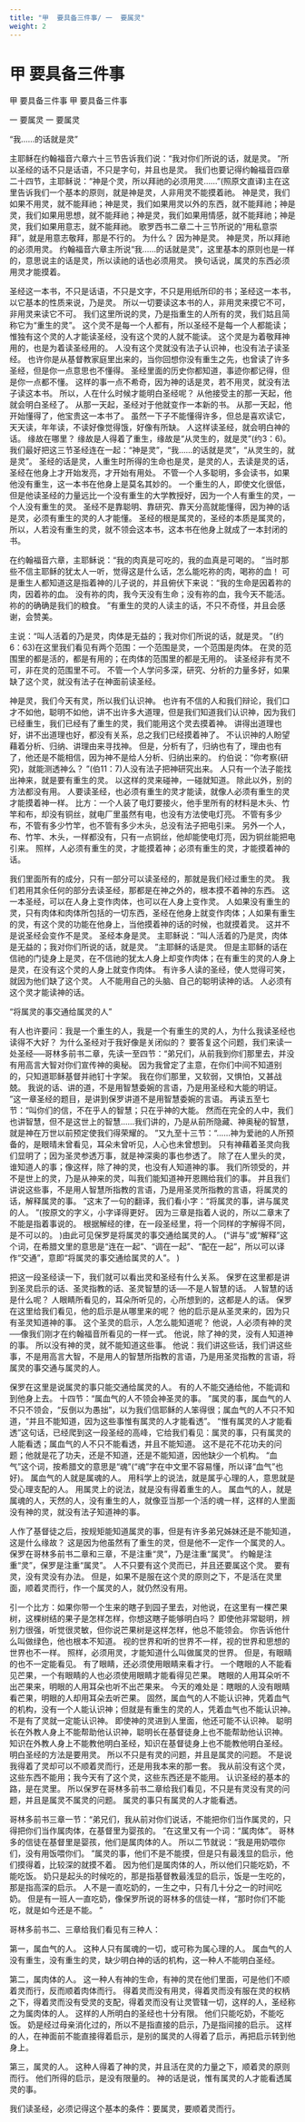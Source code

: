 ```yaml
---
title: "甲  要具备三件事/ 一  要属灵"
weight: 2
---
```


# 甲 要具备三件事

甲  要具备三件事
甲  要具备三件事

一  要属灵
一  要属灵

“我……的话就是灵”

主耶稣在约翰福音六章六十三节告诉我们说：“我对你们所说的话，就是灵。
”所以圣经的话不只是话语，不只是字句，并且也是灵。
我们也要记得约翰福音四章二十四节，主耶稣说：“神是个灵，所以拜祂的必须用灵……”(照原文直译)主在这里告诉我们一个基本的原则，就是神是灵，人非用灵不能摸着祂。
神是灵，我们如果不用灵，就不能拜祂；神是灵，我们如果用灵以外的东西，就不能拜祂；神是灵，我们如果用思想，就不能拜祂；神是灵，我们如果用情感，就不能拜祂；神是灵，我们如果用意志，就不能拜祂。
歌罗西书二章二十三节所说的“用私意崇拜”，就是用意志敬拜，那是不行的。
为什么？
因为神是灵。
神是灵，所以拜祂的必须用灵。
约翰福音六章主所说“我……的话就是灵”，这里基本的原则也是一样的，意思说主的话是灵，所以读祂的话也必须用灵。
换句话说，属灵的东西必须用灵才能摸着。

圣经这一本书，不只是话语，不只是文字，不只是用纸所印的书；圣经这一本书，以它基本的性质来说，乃是灵。
所以一切要读这本书的人，非用灵来摸它不可，非用灵来读它不可。
我们这里所说的灵，乃是指重生的人所有的灵，我们姑且简称它为“重生的灵”。
这个灵不是每一个人都有，所以圣经不是每一个人都能读；惟独有这个灵的人才能读圣经，没有这个灵的人就不能读。
这个灵是为着敬拜神用的，也是为着读圣经用的。
人没有这个灵就没有法子认识神，也没有法子读圣经。
也许你是从基督教家庭里出来的，当你回想你没有重生之先，也曾读了许多圣经，但是你一点意思也不懂得。
圣经里面的历史你都知道，事迹你都记得，但是你一点都不懂。
这样的事一点不希奇，因为神的话是灵，若不用灵，就没有法子读这本书。
所以，人在什么时候才能明白圣经呢？
从他接受主的那一天起，他就会明白圣经了。
从那一天起，圣经对于他就变作一本新的书。
从那一天起，他开始懂得了，他宝贵这一本书了。
虽然一下子不能懂得许多，但总是喜欢读它，天天读，年年读，不读好像觉得饿，好像有所缺。
人这样读圣经，就会明白神的话。
缘故在哪里？
缘故是人得着了重生，缘故是“从灵生的，就是灵”(约3：6)。
我们最好把这三节圣经连在一起：“神是灵”，“我……的话就是灵”，“从灵生的，就是灵”。
圣经的话是灵，人重生时所得的生命也是灵，是灵的人，去读是灵的话，圣经在他身上才开始发亮，才开始有用处。
不管一个人多聪明，多会读书，如果他没有重生，这一本书在他身上是莫名其妙的。
一个重生的人，即使文化很低，但是他读圣经的力量远比一个没有重生的大学教授好，因为一个人有重生的灵，一个人没有重生的灵。
圣经不是靠聪明、靠研究、靠天分高就能懂得，因为神的话是灵，必须有重生的灵的人才能懂。
圣经的根是属灵的，圣经的本质是属灵的，所以，人若没有重生的灵，就不领会这本书，这本书在他身上就成了一本封闭的书。

在约翰福音六章，主耶稣说：“我的肉真是可吃的，我的血真是可喝的。
”当时那些不信主耶稣的犹太人一听，觉得这是什么话，怎么能吃祢的肉，喝祢的血！
可是重生人都知道这是指着神的儿子说的，并且俯伏下来说：“我的生命是因着祢的肉，因着祢的血。
没有祢的肉，我今天没有生命；没有祢的血，我今天不能活。
祢的的确确是我们的粮食。
”有重生的灵的人读主的话，不只不奇怪，并且会感谢，会赞美。

主说：“叫人活着的乃是灵，肉体是无益的；我对你们所说的话，就是灵。
”(约6：63)在这里我们看见有两个范围：一个范围是灵，一个范围是肉体。
在灵的范围里的都是活的，都是有用的；在肉体的范围里的都是无用的。
读圣经非有灵不可，非在灵的范围里不可。
不管一个人学问多深，研究、分析的力量多好，如果缺了这个灵，就没有法子在神面前读圣经。

神是灵，我们今天有灵，所以我们认识神。
也许有不信的人和我们辩论，我们口才不如他，聪明不如他，讲不出许多大道理，但是我们知道我们认识神，因为我们已经重生，我们已经有了重生的灵，我们能用这个灵去摸着神。
讲得出道理也好，讲不出道理也好，都没有关系，总之我们已经摸着神了。
不认识神的人盼望藉着分析、归纳、讲理由来寻找神。
但是，分析有了，归纳也有了，理由也有了，他还是不能相信，因为神不是给人分析、归纳出来的。
约伯说：“你考察(研究)，就能测透神么？
”(伯11：7)人没有法子把神研究出来。
人只有一个法子能找出神来，就是要有重生的灵。
以这样的灵来碰神，一碰就知道。
除此以外，别的方法都没有用。
人要读圣经，也必须有重生的灵才能读，就像人必须有重生的灵才能摸着神一样。
比方：一个人装了电灯要接火，他手里所有的材料是木头、竹竿和布，却没有铜丝，就电厂里虽然有电，也没有方法使电灯亮。
不管有多少布，不管有多少竹竿，也不管有多少木头，总没有法子把电引来。
另外一个人，布、竹竿、木头，一样都没有，只有一点铜丝，他却能使电灯亮，因为铜丝能把电引来。
照样，人必须有重生的灵，才能摸着神；必须有重生的灵，才能摸着神的话。

我们里面所有的成分，只有一部分可以读圣经的，那就是我们经过重生的灵。
我们若用其余任何的部分去读圣经，那都是在神之外的，根本摸不着神的东西。
这一本圣经，可以在人身上变作肉体，也可以在人身上变作灵。
人如果没有重生的灵，只有肉体和肉体所包括的一切东西，圣经在他身上就变作肉体；人如果有重生的灵，有这个灵的功能在他身上，当他摸着神的话的时候，也就摸着灵。
这并不是说圣经会变作不是灵。
圣经本身是灵。
主耶稣说：“叫人活着的乃是灵，肉体是无益的；我对你们所说的话，就是灵。
”主耶稣的话是灵。
但是主耶稣的话在信祂的门徒身上是灵，在不信祂的犹太人身上却变作肉体；在有重生的灵的人身上是灵，在没有这个灵的人身上就变作肉体。
有许多人读的圣经，使人觉得可笑，就因为他们缺了这个灵。
人不能用自己的头脑、自己的聪明读神的话。
人必须有这个灵才能读神的话。

“将属灵的事交通给属灵的人”

有人也许要问：我是一个重生的人，我是一个有重生的灵的人，为什么我读圣经也读得不大好？
为什么圣经对于我好像是关闭似的？
要答复这个问题，我们来读一处圣经──哥林多前书二章，先读一至四节：“弟兄们，从前我到你们那里去，并没有用高言大智对你们宣传神的奥秘。
因为我曾定了主意，在你们中间不知道别的，只知道耶稣基督并祂钉十字架。
我在你们那里，又软弱，又惧怕，又甚战兢。
我说的话、讲的道，不是用智慧委婉的言语，乃是用圣经和大能的明证。
”这一章圣经的题目，是讲到保罗讲道不是用智慧委婉的言语。
再读五至七节：“叫你们的信，不在乎人的智慧；只在乎神的大能。
然而在完全的人中，我们也讲智慧，但不是这世上的智慧……我们讲的，乃是从前所隐藏、神奥秘的智慧，就是神在万世以前预定使我们得荣耀的。
”又九至十三节：“……神为爱祂的人所预备的，是眼晴未曾看见，耳朵未曾听见，人心也未曾想到。
只有神藉着圣灵向我们显明了；因为圣灵参透万事，就是神深奥的事也参透了。
除了在人里头的灵，谁知道人的事；像这样，除了神的灵，也没有人知道神的事。
我们所领受的，并不是世上的灵，乃是从神来的灵，叫我们能知道神开恩赐给我们的事。
并且我们讲说这些事，不是用人智慧所指教的言语，乃是用圣灵所指教的言语，将属灵的话，解释属灵的事。
”这末了一句的翻译，我们看小字：“将属灵的事，讲与属灵的人。
”(按原文的字义，小字译得更好。
因为三章是指着人说的，所以二章末了不能是指着事说的。
根据解经的律，在一段圣经里，将一个同样的字解得不同，是不可以的。
)由此可见保罗是将属灵的事交通给属灵的人。
(“讲与”或“解释”这个词，在希腊文里的意思是“连在一起”、“调在一起”、“配在一起”，所以可以译作“交通”，意即“将属灵的事交通给属灵的人”。
)

把这一段圣经读一下，我们就可以看出灵和圣经有什么关系。
保罗在这里都是讲到圣灵启示的话、圣灵指教的话、圣灵智慧的话──不是人智慧的话。
人智慧的话是什么呢？
人眼睛所看见的，耳朵所听见的，心所想到的，这都是人的话。
保罗在这里给我们看见，他的启示是从哪里来的呢？
他的启示是从圣灵来的，因为只有圣灵知道神的事。
这个圣灵的启示，人怎么能知道呢？
他说，人必须有神的灵──像我们刚才在约翰福音所看见的一样一式。
他说，除了神的灵，没有人知道神的事。
所以没有神的灵，就不能知道这些事。
他说：我们讲这些话，我们讲这些事，不是用高言大智，不是用人的智慧所指教的言语，乃是用圣灵指教的言语，将属灵的事交通与属灵的人。

保罗在这里是说属灵的事只能交通给属灵的人。
有的人不能交通给他，不能调和到他身上去。
十四节：“属血气的人不领会神圣灵的事。
”属灵的事，属血气的人不只不领会，“反倒以为愚拙”，以为我们信耶稣的人笨得很；属血气的人不只不知道，“并且不能知道，因为这些事惟有属灵的人才能看透”。
“惟有属灵的人才能看透”这句话，已经爬到这一段圣经的高峰，它给我们看见：属灵的事，只有属灵的人能看透；属血气的人不只不能看透，并且不能知道。
这不是花不花功夫的问题；他就是花了功夫，还是不知道，还是不能知道，因他缺少一个机构。
“血气”这个词，按希腊文的意思是“魂”(“魂”字在中文里不容易懂，所以译“血气”也好)。
属血气的人就是属魂的人。
用科学上的说法，就是属乎心理的人，意思就是受心理支配的人。
用属灵上的说法，就是没有得着重生的人。
属血气的人，就是属魂的人，天然的人，没有重生的人，就像亚当那一个活的魂一样，这样的人里面没有神的灵，就没有法子知道神的事。

人作了基督徒之后，按规矩能知道属灵的事，但是有许多弟兄姊妹还是不能知道，这是什么缘故？
这是因为他虽然有了重生的灵，但是他不一定作一个属灵的人。
保罗在哥林多前书二章和三章，不是注重“灵”，乃是注重“属灵”。
约翰是注重“灵”，保罗是注重“属灵”。
人不只要有这个灵而已，并且还要属这个灵。
要有灵，没有灵没有办法。
但是，如果不是服在这个灵的原则之下，不是活在灵里面，顺着灵而行，作一个属灵的人，就仍然没有用。

引一个比方：如果你带一个生来的瞎子到园子里去，对他说，在这里有一棵芒果树，这棵树结的果子是怎样怎样，你想这瞎子能够明白吗？
即使他非常聪明，辨别力很强，听觉很灵敏，但你说芒果树是这样怎样，他总不能领会。
你告诉他什么叫做绿色，他也根本不知道。
视的世界和听的世界不一样，视的世界和思想的世界也不一样。
照样，必须用灵，才能知道什么叫做属灵的世界。
但是，有眼睛的也不一定能看见。
有了眼睛，还必须使用眼睛来看才行。
一个瞎眼的人不能看见芒果，一个有眼睛的人也必须使用眼睛才能看得见芒果。
瞎眼的人用耳朵听不出芒果来，明眼的人用耳朵也听不出芒果来。
今天的难处是：瞎眼的人没有眼睛看芒果，明眼的人却用耳朵去听芒果。
固然，属血气的人不能认识神，凭着血气的机构，没有一个人能认识神；但就是有重生的灵的人，凭着血气也不能认识神。
不是有了灵就一定能认识神。
即使神的灵进到人里面，他还可能不认识神。
聪明长在外教人身上不能帮助他认识神，聪明长在基督徒身上也不能帮助他认识神。
知识在外教人身上不能教他明白圣经，知识在基督徒身上也不能教他明白圣经。
明白圣经的方法是要用灵。
所以不只是有灵的问题，并且是属灵的问题。
不是说我得着了灵却可以不顺着灵而行，还是用我本来的那一套。
我从前没有这个灵，这些东西不能用；我今天有了这个灵，这些东西还是不能用。
认识圣经的基本的路，是在灵里。
所以保罗在哥林多前书二章给我们看见，不只是有灵没有灵的问题，并且是属灵不属灵的问题。
属灵的事只有属灵的人才能看透。

哥林多前书三章一节：“弟兄们，我从前对你们说话，不能把你们当作属灵的，只得把你们当作属肉体，在基督里为婴孩的。
”在这里又有一个词：“属肉体”。
哥林多的信徒在基督里是婴孩，他们是属肉体的人。
所以二节就说：“我是用奶喂你们，没有用饭喂你们。
”属灵的事，他们不是不能摸，但是只有最浅显的启示，他们摸得着，比较深的就摸不着。
因为他们是属肉体的人，所以他们只能吃奶，不能吃饭。
奶只是起头的时候吃的，那是指基督教最浅显的启示，饭是一生吃的，那是指高深的启示。
人不是一直吃奶的，一生之中，只有几十分之一的时间吃奶。
但是有一班人一直吃奶，像保罗所说的哥林多的信徒一样，“那时你们不能吃，就是如今还是不能。
”

哥林多前书二、三章给我们看见有三种人：

第一，属血气的人。
这种人只有属魂的一切，或可称为属心理的人。
属血气的人没有重生，没有重生的灵，缺少明白神的话的机构，这一种人不能明白圣经。

第二，属肉体的人。
这一种人有神的生命，有神的灵在他们里面，可是他们不顺着灵而行，反而顺着肉体而行。
得着灵而没有用灵，得着灵而没有服在灵的权柄之下，得着灵而没有受灵的支配，得着灵而没有让灵管辖一切，这样的人，圣经称之为属肉体的人。
这样的人所明白的圣经也十分有限。
他们只能吃奶，不能吃饭。
奶是经过母亲消化过的，所以不是指直接的启示，乃是指间接的启示。
这样的人，在神面前不能直接得着启示，是别的属灵的人得着了启示，再把启示转到他身上。

第三，属灵的人。
这种人得着了神的灵，并且活在灵的力量之下，顺着灵的原则而行。
他们所得的启示，是没有限量的。
神的话是说，惟有属灵的人才能看透属灵的事。

我们读圣经，必须记得这个基本的条件：要属灵，要顺着灵而行。
